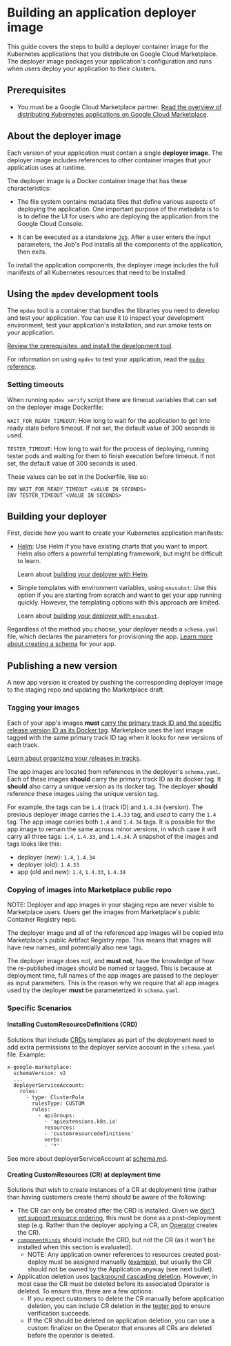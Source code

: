 # Building an application deployer image

This guide covers the steps to build a deployer container image for the
Kubernetes applications that you distribute on Google Cloud Marketplace. The
deployer image packages your application's configuration and runs when users
deploy your application to their clusters.

## Prerequisites

*   You must be a Google Cloud Marketplace partner. [Read the overview of
    distributing Kubernetes applications on Google Cloud
    Marketplace](https://cloud.google.com/marketplace/docs/partners/kubernetes-solutions/).

## About the deployer image

Each version of your application must contain a single **deployer image**. The
deployer image includes references to other container images that your
application uses at runtime.

The deployer image is a Docker container image that has these characteristics:

-   The file system contains metadata files that define various aspects of
    deploying the application. One important purpose of the metadata is to is to
    define the UI for users who are deploying the application from the Google
    Cloud Console.

-   It can be executed as a standalone
    [`Job`](https://kubernetes.io/docs/concepts/workloads/controllers/jobs-run-to-completion/).
    After a user enters the input parameters, the Job's Pod installs all the
    components of the application, then exits.

To install the application components, the deployer image includes the full
manifests of all Kubernetes resources that need to be installed.

## Using the `mpdev` development tools

The `mpdev` tool is a container that bundles the libraries you need to develop
and test your application. You can use it to inspect your development
environment, test your application's installation, and run smoke tests on your
application.

[Review the prerequisites, and install the development tool](tool-prerequisites.md).

For information on using `mpdev` to test your application, read the
[`mpdev` reference](mpdev-references.md).

### Setting timeouts

When running `mpdev verify` script there are timeout variables that can set on
the deployer image Dockerfile:

`WAIT_FOR_READY_TIMEOUT`: How long to wait for the application to get into ready
state before timeout. If not set, the default value of 300 seconds is used.

`TESTER_TIMEOUT`: How long to wait for the process of deploying, running tester
pods and waiting for them to finish execution before timeout. If not set, the
default value of 300 seconds is used.

These values can be set in the Dockerfile, like so:

```
ENV WAIT_FOR_READY_TIMEOUT <VALUE IN SECONDS>
ENV TESTER_TIMEOUT <VALUE IN SECONDS>
```

## Building your deployer

First, decide how you want to create your Kubernetes application manifests:

-   [Helm](https://helm.sh): Use Helm if you have existing charts that you want
    to import. Helm also offers a powerful templating framework, but might be
    difficult to learn.

    Learn about [building your deployer with Helm](building-deployer-helm.md).

-   Simple templates with environment variables, using `envsubst`: Use this
    option if you are starting from scratch and want to get your app running
    quickly. However, the templating options with this approach are limited.

    Learn about
    [building your deployer with `envsubst`](building-deployer-envsubst.md).

Regardless of the method you choose, your deployer needs a `schema.yaml` file,
which declares the parameters for provisioning the app.
[Learn more about creating a schema](schema.md) for your app.

## Publishing a new version

A new app version is created by pushing the corresponding deployer image to the
staging repo and updating the Marketplace draft.

### Tagging your images

Each of your app's images **must** [carry the primary track ID and the specific
release version ID as its Docker tag](schema.md#required-published-version).
Marketplace uses the last image tagged with the same primary track ID tag when
it looks for new versions of each track.

[Learn about organizing your releases in tracks](https://cloud.google.com/marketplace/docs/partners/kubernetes-solutions/set-up-environment#organize-images).

The app images are located from references in the deployer's `schema.yaml`. Each
of these images **should** carry the primary track ID as its docker tag. It
**should** also carry a unique version as its docker tag. The deployer
**should** reference these images using the unique version tag.

For example, the tags can be `1.4` (track ID) and `1.4.34` (version). The
previous deployer image carries the `1.4.33` tag, and *used* to carry the `1.4`
tag. The app image carries both `1.4` and `1.4.34` tags. It is possible for the
app image to remain the same across minor versions, in which case it will carry
all three tags: `1.4`, `1.4.33`, and `1.4.34`. A snapshot of the images and tags
looks like this:

-   deployer (new): `1.4`, `1.4.34`
-   deployer (old): `1.4.33`
-   app (old and new): `1.4`, `1.4.33`, `1.4.34`

### Copying of images into Marketplace public repo

NOTE: Deployer and app images in your staging repo are never visible to
Marketplace users. Users get the images from Marketplace's public Container
Registry repo.

The deployer image and all of the referenced app images will be copied into
Marketplace's public Artifact Registry repo. This means that images will have
new names, and potentially also new tags.

The deployer image does not, and **must not**, have the knowledge of how the
re-published images should be named or tagged. This is because at deployment
time, full names of the app images are passed to the deployer as input
parameters. This is the reason why we require that all app images used by the
deployer **must** be parameterized in `schema.yaml`.

### Specific Scenarios

#### Installing CustomResourceDefinitions (CRD)

Solutions that include
[CRDs](https://kubernetes.io/docs/concepts/extend-kubernetes/api-extension/custom-resources/)
templates as part of the deployment need to add extra permissions to the
deployer service account in the `schema.yaml` file. Example:

```
x-google-marketplace:
  schemaVersion: v2
  ...
  deployerServiceAccount:
    roles:
      - type: ClusterRole
        rulesType: CUSTOM
        rules:
          - apiGroups:
            - 'apiextensions.k8s.io'
            resources:
            - 'customresourcedefinitions'
            verbs:
            - '*'
```

See more about deployerServiceAccount at
[schema.md](schema.md#deployerserviceaccount).

#### Creating CustomResources (CR) at deployment time

Solutions that wish to create instances of a CR at deployment time (rather than
having customers create them) should be aware of the following:

*   The CR can only be created after the CRD is installed. Given we
    [don't yet support resource ordering](https://github.com/GoogleCloudPlatform/marketplace-k8s-app-tools/issues/553),
    this must be done as a post-deployment step (e.g. Rather than the deployer
    applying a CR, an
    [Operator](https://kubernetes.io/docs/concepts/extend-kubernetes/operator/#operators-in-kubernetes)
    creates the CR).
*   [`componentKinds`](https://github.com/GoogleCloudPlatform/marketplace-k8s-app-tools/blob/f19f78d919b637f09bfd4de0170ec3cc6700fb85/docs/building-deployer-helm.md#application-components)
    should include the CRD, but not the CR (as it won't be installed when this
    section is evaluated).
    *   NOTE: Any application owner references to resources created post-deploy
        must be assigned manually
        ([example](https://github.com/GoogleCloudPlatform/click-to-deploy/blob/5c7523aefa0318aadaf3f4b1f809564d335fed85/k8s/cert-manager/chart/cert-manager/templates/job/crd-create.yaml#L42-L65)),
        but usually the CR should not be owned by the Application anyway (see
        next bullet).
*   Application deletion uses
    [background cascading deletion](https://kubernetes.io/docs/concepts/architecture/garbage-collection/#background-deletion).
    However, in most case the CR must be deleted before its associated Operator
    is deleted. To ensure this, there are a few options:
    *   If you expect customers to delete the CR manually before application
        deletion, you can include CR deletion in the
        [tester pod](https://github.com/GoogleCloudPlatform/marketplace-k8s-app-tools/blob/ab4e33ecdf237de000293d637d406740bc3011ae/docs/verification-integration.md#3-include-a-pod-manifest-to-execute-the-tests)
        to ensure verification succeeds.
    *   If the CR should be deleted on application deletion, you can use a
        custom finalizer on the Operator that ensures all CRs are deleted before
        the operator is deleted.
